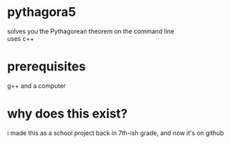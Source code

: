 # pythagora5
solves you the Pythagorean theorem on the command line   
uses c++
# prerequisites
g++ and a computer
# why does this exist?  
i made this as a school project back in 7th-ish grade, and now it's on github
